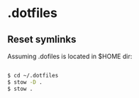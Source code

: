 # .dotfiles

## Reset symlinks
Assuming .dofiles is located in \$HOME dir:

```bash

$ cd ~/.dotfiles
$ stow -D .
$ stow .

```
